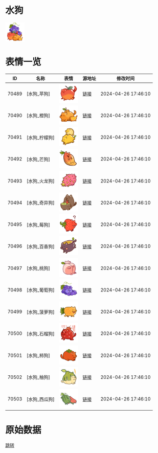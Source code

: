 # 水狗

<img src="./cover.png" height="60" alt="cover" />

# 表情一览

|ID|名称|表情|源地址|修改时间|
|----|----|----|----|----|
|70489|[水狗_苹狗]|<img src="./pic/070489_%5B水狗_苹狗%5D.png" height="60" alt="苹狗"/>|[链接](https://i0.hdslb.com/bfs/garb/5833937951d0766138e2f5803f481c2d154bfda4.png)|2024-04-26 17:46:10|
|70490|[水狗_橙狗]|<img src="./pic/070490_%5B水狗_橙狗%5D.png" height="60" alt="橙狗"/>|[链接](https://i0.hdslb.com/bfs/garb/dda27b4d076c02dc0a0861dfe189b8bceb79d52a.png)|2024-04-26 17:46:10|
|70491|[水狗_柠檬狗]|<img src="./pic/070491_%5B水狗_柠檬狗%5D.png" height="60" alt="柠檬狗"/>|[链接](https://i0.hdslb.com/bfs/garb/8886fd9aff6fdc8d2559f42a583de1f370b08b96.png)|2024-04-26 17:46:10|
|70492|[水狗_芒狗]|<img src="./pic/070492_%5B水狗_芒狗%5D.png" height="60" alt="芒狗"/>|[链接](https://i0.hdslb.com/bfs/garb/d27cb13ef9c66c2daede053d357ec09b4f22ccdf.png)|2024-04-26 17:46:10|
|70493|[水狗_火龙狗]|<img src="./pic/070493_%5B水狗_火龙狗%5D.png" height="60" alt="火龙狗"/>|[链接](https://i0.hdslb.com/bfs/garb/89072ccf0dd3189191ad393ab6daae286bb415c5.png)|2024-04-26 17:46:10|
|70494|[水狗_奇异狗]|<img src="./pic/070494_%5B水狗_奇异狗%5D.png" height="60" alt="奇异狗"/>|[链接](https://i0.hdslb.com/bfs/garb/55c772ec8dcddc0480fbcda8d17facf0ce0b6d45.png)|2024-04-26 17:46:10|
|70495|[水狗_莓狗]|<img src="./pic/070495_%5B水狗_莓狗%5D.png" height="60" alt="莓狗"/>|[链接](https://i0.hdslb.com/bfs/garb/d112b4c25f168b4f66491a452cec8e809439e8c2.png)|2024-04-26 17:46:10|
|70496|[水狗_百香狗]|<img src="./pic/070496_%5B水狗_百香狗%5D.png" height="60" alt="百香狗"/>|[链接](https://i0.hdslb.com/bfs/garb/a9c1e31cc180959e104a7ff389fe6b2e23177744.png)|2024-04-26 17:46:10|
|70497|[水狗_桃狗]|<img src="./pic/070497_%5B水狗_桃狗%5D.png" height="60" alt="桃狗"/>|[链接](https://i0.hdslb.com/bfs/garb/52d1141af476dc6bcfec562d3642cf8ca85332b3.png)|2024-04-26 17:46:10|
|70498|[水狗_葡萄狗]|<img src="./pic/070498_%5B水狗_葡萄狗%5D.png" height="60" alt="葡萄狗"/>|[链接](https://i0.hdslb.com/bfs/garb/6f355d7778b8d4bf93969652ef2bd2e5427e3e5c.png)|2024-04-26 17:46:10|
|70499|[水狗_菠萝狗]|<img src="./pic/070499_%5B水狗_菠萝狗%5D.png" height="60" alt="菠萝狗"/>|[链接](https://i0.hdslb.com/bfs/garb/1df4dc87b3fd77066afd0e2550b416ccfbd2fc1b.png)|2024-04-26 17:46:10|
|70500|[水狗_石榴狗]|<img src="./pic/070500_%5B水狗_石榴狗%5D.png" height="60" alt="石榴狗"/>|[链接](https://i0.hdslb.com/bfs/garb/799c67d955cd0e3dbe8ace8ad4fb3301dc7a5518.png)|2024-04-26 17:46:10|
|70501|[水狗_柿狗]|<img src="./pic/070501_%5B水狗_柿狗%5D.png" height="60" alt="柿狗"/>|[链接](https://i0.hdslb.com/bfs/garb/d846df5832c4751c446be593146158f3e277d77c.png)|2024-04-26 17:46:10|
|70502|[水狗_柚狗]|<img src="./pic/070502_%5B水狗_柚狗%5D.png" height="60" alt="柚狗"/>|[链接](https://i0.hdslb.com/bfs/garb/b4f55806fb0fcb1dbaeccca12c7aad6351a49321.png)|2024-04-26 17:46:10|
|70503|[水狗_西瓜狗]|<img src="./pic/070503_%5B水狗_西瓜狗%5D.png" height="60" alt="西瓜狗"/>|[链接](https://i0.hdslb.com/bfs/garb/22d42d63e7a336f02ad7e6c6f6fa149518685b79.png)|2024-04-26 17:46:10|

# 原始数据

[跳转](./raw.json)

